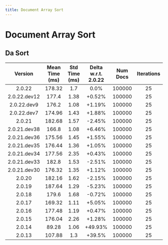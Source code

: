 ```yaml
---
title: Document Array Sort
---
```

# Document Array Sort

## Da Sort

| Version | Mean Time (ms) | Std Time (ms) | Delta w.r.t. 2.0.22 | Num Docs | Iterations |
| :---: | :---: | :---: | :---: | :---: | :---: |
| 2.0.22 | 178.32 | 1.7 | 0.0% | 100000 | 25 |
| 2.0.22.dev12 | 177.4 | 1.38 | +0.52% | 100000 | 25 |
| 2.0.22.dev9 | 176.2 | 1.08 | +1.19% | 100000 | 25 |
| 2.0.22.dev7 | 174.96 | 1.43 | +1.88% | 100000 | 25 |
| 2.0.21 | 182.68 | 1.57 | -2.45% | 100000 | 25 |
| 2.0.21.dev38 | 166.8 | 1.08 | +6.46% | 100000 | 25 |
| 2.0.21.dev36 | 175.56 | 1.45 | +1.55% | 100000 | 25 |
| 2.0.21.dev35 | 176.44 | 1.36 | +1.05% | 100000 | 25 |
| 2.0.21.dev34 | 177.56 | 2.35 | +0.43% | 100000 | 25 |
| 2.0.21.dev33 | 182.8 | 1.53 | -2.51% | 100000 | 25 |
| 2.0.21.dev30 | 176.32 | 1.35 | +1.12% | 100000 | 25 |
| 2.0.20 | 182.16 | 1.62 | -2.15% | 100000 | 25 |
| 2.0.19 | 187.64 | 1.29 | -5.23% | 100000 | 25 |
| 2.0.18 | 179.6 | 1.68 | -0.72% | 100000 | 25 |
| 2.0.17 | 169.32 | 1.11 | +5.05% | 100000 | 25 |
| 2.0.16 | 177.48 | 1.19 | +0.47% | 100000 | 25 |
| 2.0.15 | 176.04 | 2.26 | +1.28% | 100000 | 25 |
| 2.0.14 | 89.28 | 1.06 | +49.93% | 100000 | 25 |
| 2.0.13 | 107.88 | 1.3 | +39.5% | 100000 | 25 |
